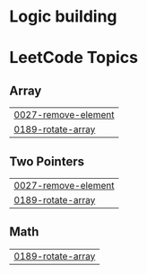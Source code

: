 # Logic building

<!---LeetCode Topics Start-->
# LeetCode Topics
## Array
|  |
| ------- |
| [0027-remove-element](https://github.com/HaroonSS/Coding_Practice/tree/master/0027-remove-element) |
| [0189-rotate-array](https://github.com/HaroonSS/Coding_Practice/tree/master/0189-rotate-array) |
## Two Pointers
|  |
| ------- |
| [0027-remove-element](https://github.com/HaroonSS/Coding_Practice/tree/master/0027-remove-element) |
| [0189-rotate-array](https://github.com/HaroonSS/Coding_Practice/tree/master/0189-rotate-array) |
## Math
|  |
| ------- |
| [0189-rotate-array](https://github.com/HaroonSS/Coding_Practice/tree/master/0189-rotate-array) |
<!---LeetCode Topics End-->